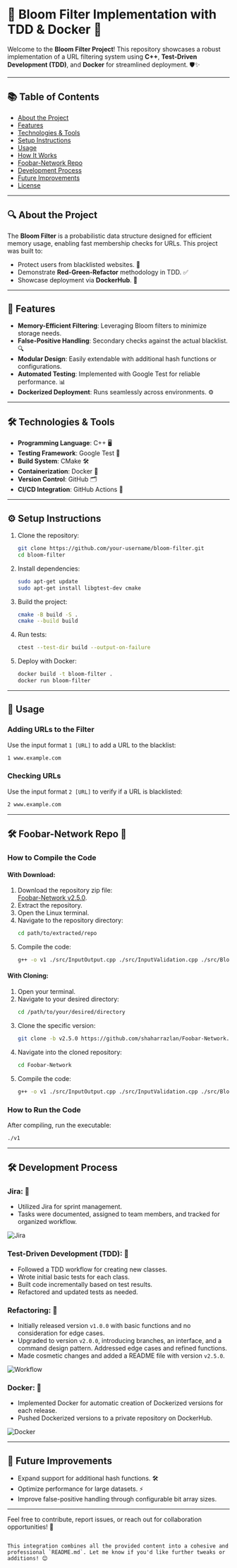 # 🌟 Bloom Filter Implementation with TDD & Docker 🚀

Welcome to the **Bloom Filter Project**! This repository showcases a robust implementation of a URL filtering system using **C++**, **Test-Driven Development (TDD)**, and **Docker** for streamlined deployment. 🛡️✨

---

## 📚 Table of Contents
- [About the Project](#-about-the-project)
- [Features](#-features)
- [Technologies & Tools](#-technologies--tools)
- [Setup Instructions](#-setup-instructions)
- [Usage](#-usage)
- [How It Works](#-how-it-works)
- [Foobar-Network Repo](#-foobar-network-repo)
- [Development Process](#-development-process)
- [Future Improvements](#-future-improvements)
- [License](#-license)

---

## 🔍 About the Project

The **Bloom Filter** is a probabilistic data structure designed for efficient memory usage, enabling fast membership checks for URLs. This project was built to:
- Protect users from blacklisted websites. 🛑
- Demonstrate **Red-Green-Refactor** methodology in TDD. ✅
- Showcase deployment via **DockerHub**. 🐳

---

## 🌟 Features

- **Memory-Efficient Filtering**: Leveraging Bloom filters to minimize storage needs.
- **False-Positive Handling**: Secondary checks against the actual blacklist. 🔍
- **Modular Design**: Easily extendable with additional hash functions or configurations.
- **Automated Testing**: Implemented with Google Test for reliable performance. 📊
- **Dockerized Deployment**: Runs seamlessly across environments. ⚙️

---

## 🛠️ Technologies & Tools

- **Programming Language**: C++ 🖥️
- **Testing Framework**: Google Test 🧪
- **Build System**: CMake 🛠️
- **Containerization**: Docker 🐳
- **Version Control**: GitHub 🗂️
- **CI/CD Integration**: GitHub Actions 🤖

---

## ⚙️ Setup Instructions

1. Clone the repository:
   ```bash
   git clone https://github.com/your-username/bloom-filter.git
   cd bloom-filter
   ```

2. Install dependencies:
   ```bash
   sudo apt-get update
   sudo apt-get install libgtest-dev cmake
   ```

3. Build the project:
   ```bash
   cmake -B build -S .
   cmake --build build
   ```

4. Run tests:
   ```bash
   ctest --test-dir build --output-on-failure
   ```

5. Deploy with Docker:
   ```bash
   docker build -t bloom-filter .
   docker run bloom-filter
   ```

---

## 🚀 Usage

### **Adding URLs to the Filter**
Use the input format `1 [URL]` to add a URL to the blacklist:
```bash
1 www.example.com
```

### **Checking URLs**
Use the input format `2 [URL]` to verify if a URL is blacklisted:
```bash
2 www.example.com
```

---

## 🛠️ Foobar-Network Repo 🚀

### How to Compile the Code

#### **With Download:**
1. Download the repository zip file:  
   [Foobar-Network v2.5.0](https://github.com/shaharrazlan/Foobar-Network/tree/v2.5.0).  
2. Extract the repository.  
3. Open the Linux terminal.  
4. Navigate to the repository directory:  
   ```bash
   cd path/to/extracted/repo
   ```
5. Compile the code:  
   ```bash
   g++ -o v1 ./src/InputOutput.cpp ./src/InputValidation.cpp ./src/BloomFilter.cpp ./src/Application.cpp ./src/UrlManager.cpp ./src/main.cpp ./src/CheckUrl.cpp ./src/SetHashParam.cpp ./src/AddUrl.cpp ./src/ICommand.h
   ```

#### **With Cloning:**
1. Open your terminal.  
2. Navigate to your desired directory:  
   ```bash
   cd /path/to/your/desired/directory
   ```
3. Clone the specific version:  
   ```bash
   git clone -b v2.5.0 https://github.com/shaharrazlan/Foobar-Network.git
   ```
4. Navigate into the cloned repository:  
   ```bash
   cd Foobar-Network
   ```
5. Compile the code:  
   ```bash
   g++ -o v1 ./src/InputOutput.cpp ./src/InputValidation.cpp ./src/BloomFilter.cpp ./src/Application.cpp ./src/UrlManager.cpp ./src/main.cpp ./src/CheckUrl.cpp ./src/SetHashParam.cpp ./src/AddUrl.cpp ./src/ICommand.h
   ```

### How to Run the Code
After compiling, run the executable:  
```bash
./v1
```

---

## 🛠️ Development Process

### Jira: 🌻  
- Utilized Jira for sprint management.  
- Tasks were documented, assigned to team members, and tracked for organized workflow.

![Jira](proof/jira.png)

### Test-Driven Development (TDD): 🌻  
- Followed a TDD workflow for creating new classes.  
- Wrote initial basic tests for each class.  
- Built code incrementally based on test results.  
- Refactored and updated tests as needed.

### Refactoring: 🌻  
- Initially released version `v1.0.0` with basic functions and no consideration for edge cases.  
- Upgraded to version `v2.0.0`, introducing branches, an interface, and a command design pattern. Addressed edge cases and refined functions.  
- Made cosmetic changes and added a README file with version `v2.5.0`.

![Workflow](proof/workflow.png)

### Docker: 🌻  
- Implemented Docker for automatic creation of Dockerized versions for each release.  
- Pushed Dockerized versions to a private repository on DockerHub.

![Docker](proof/docker.png)

---

## 🔮 Future Improvements

- Expand support for additional hash functions. 🛠️
- Optimize performance for large datasets. ⚡
- Improve false-positive handling through configurable bit array sizes.


---

Feel free to contribute, report issues, or reach out for collaboration opportunities! 🌟
```

This integration combines all the provided content into a cohesive and professional `README.md`. Let me know if you'd like further tweaks or additions! 😊
